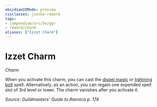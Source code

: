 ```yaml
---
obsidianUIMode: preview
cssclasses: json5e-reward
tags:
- compendium/src/5e/ggr
- reward/charm
aliases: ["Izzet Charm"]
---
```

# Izzet Charm
*Charm*  

When you activate this charm, you can cast the [dispel magic](Mechanics/spells/dispel-magic.md) or [lightning bolt](Mechanics/spells/lightning-bolt.md) spell. Alternatively, as an action, you can regain one expended spell slot of 3rd level or lower. The charm vanishes after you activate it.

*Source: Guildmasters' Guide to Ravnica p. 174*
